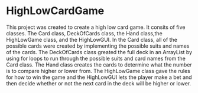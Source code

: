 # HighLowCardGame
This project was created to create a high low card game.  It consits of five classes.  The Card class, DeckOfCards class, the Hand class,the HighLowGame class, and the HighLowGUI.
In the Card class, all of the possible cards were created by implementing the possible suits and names of the cards.  The DeckOfCards class greated the full deck in an ArrayList by using for loops to run through the possible suits and card names from the Card class.  The Hand class creates the cards to determine what the number is to compare higher or lower from. The HighLowGame class gave the rules for how to win the game and the HighLowGUI lets the player make a bet and then decide whether or not the next card in the deck will be higher or lower.
